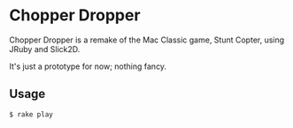 # Chopper Dropper

Chopper Dropper is a remake of the Mac Classic game, Stunt Copter, using
JRuby and Slick2D.

It's just a prototype for now; nothing fancy.

## Usage

    $ rake play

